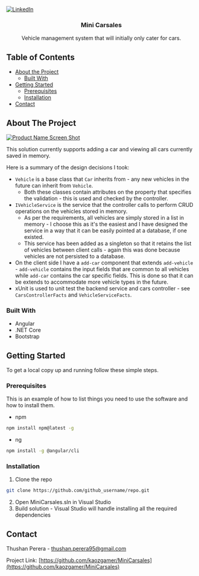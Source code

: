 [![LinkedIn][linkedin-shield]][linkedin-url]



<p align="center">

  <h3 align="center">Mini Carsales</h3>

  <p align="center">
    Vehicle management system that will initially only cater for cars.
  </p>
</p>



<!-- TABLE OF CONTENTS -->
## Table of Contents

* [About the Project](#about-the-project)
  * [Built With](#built-with)
* [Getting Started](#getting-started)
  * [Prerequisites](#prerequisites)
  * [Installation](#installation)
* [Contact](#contact)



<!-- ABOUT THE PROJECT -->
## About The Project

[![Product Name Screen Shot][product-screenshot]](https://example.com)

This solution currently supports adding a car and viewing all cars currently saved in memory.

Here is a summary of the design decisions I took:
* `Vehicle` is a base class that `Car` inherits from - any new vehicles in the future can inherit from `Vehicle`.
  * Both these classes contain attributes on the property that specifies the validation - this is used and checked by the controller.
* `IVehicleService` is the service that the controller calls to perform CRUD operations on the vehicles stored in memory.
  * As per the requirements, all vehicles are simply stored in a list in memory - I choose this as it's the easiest and I have designed the service in a way that it can be easily pointed at a database, if one existed.
  * This service has been added as a singleton so that it retains the list of vehicles between client calls - again this was done because vehicles are not persisted to a database.
* On the client side I have a `add-car` component that extends `add-vehicle` - `add-vehicle` contains the input fields that are common to all vehicles while `add-car` contains the car specific fields. This is done so that it can be extends to accommodate more vehicle types in the future.
* xUnit is used to unit test the backend service and cars controller - see `CarsControllerFacts` and `VehicleServiceFacts`.


### Built With

* Angular
* .NET Core
* Bootstrap



<!-- GETTING STARTED -->
## Getting Started

To get a local copy up and running follow these simple steps.

### Prerequisites

This is an example of how to list things you need to use the software and how to install them.
* npm
```sh
npm install npm@latest -g
```
* ng
```sh
npm install -g @angular/cli
```

### Installation
 
1. Clone the repo
```sh
git clone https://github.com/github_username/repo.git
```
2. Open MiniCarsales.sln in Visual Studio
3. Build solution - Visual Studio will handle installing all the required dependencies



<!-- CONTACT -->
## Contact

Thushan Perera - thushan.perera95@gmail.com

Project Link: [https://github.com/kaozgamer/MiniCarsales](https://github.com/kaozgamer/MiniCarsales)




<!-- MARKDOWN LINKS & IMAGES -->
<!-- https://www.markdownguide.org/basic-syntax/#reference-style-links -->
[contributors-shield]: https://img.shields.io/github/contributors/othneildrew/Best-README-Template.svg?style=flat-square
[contributors-url]: https://github.com/othneildrew/Best-README-Template/graphs/contributors
[forks-shield]: https://img.shields.io/github/forks/othneildrew/Best-README-Template.svg?style=flat-square
[forks-url]: https://github.com/othneildrew/Best-README-Template/network/members
[stars-shield]: https://img.shields.io/github/stars/othneildrew/Best-README-Template.svg?style=flat-square
[stars-url]: https://github.com/othneildrew/Best-README-Template/stargazers
[issues-shield]: https://img.shields.io/github/issues/othneildrew/Best-README-Template.svg?style=flat-square
[issues-url]: https://github.com/othneildrew/Best-README-Template/issues
[license-shield]: https://img.shields.io/github/license/othneildrew/Best-README-Template.svg?style=flat-square
[license-url]: https://github.com/othneildrew/Best-README-Template/blob/master/LICENSE.txt
[linkedin-shield]: https://img.shields.io/badge/-LinkedIn-black.svg?style=flat-square&logo=linkedin&colorB=555
[linkedin-url]: https://linkedin.com/in/othneildrew
[product-screenshot]: images/screenshot.png
